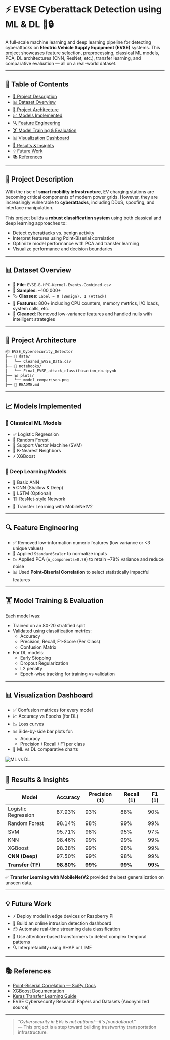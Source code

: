 # ⚡ EVSE Cyberattack Detection using ML & DL 🚗🔒

A full-scale machine learning and deep learning pipeline for detecting cyberattacks on **Electric Vehicle Supply Equipment (EVSE)** systems. This project showcases feature selection, preprocessing, classical ML models, PCA, DL architectures (CNN, ResNet, etc.), transfer learning, and comparative evaluation — all on a real-world dataset.

---

## 📂 Table of Contents

- [📖 Project Description](#-project-description)
- [📊 Dataset Overview](#-dataset-overview)
- [🔧 Project Architecture](#-project-architecture)
- [📈 Models Implemented](#-models-implemented)
- [🔍 Feature Engineering](#-feature-engineering)
- [🏋️ Model Training & Evaluation](#-model-training--evaluation)
- [📊 Visualization Dashboard](#-visualization-dashboard)
- [🚀 Results & Insights](#-results--insights)
- [💡 Future Work](#-future-work)
- [📚 References](#-references)

---

## 📖 Project Description

With the rise of **smart mobility infrastructure**, EV charging stations are becoming critical components of modern power grids. However, they are increasingly vulnerable to **cyberattacks**, including DDoS, spoofing, and interface manipulation.

This project builds a **robust classification system** using both classical and deep learning approaches to:
- Detect cyberattacks vs. benign activity
- Interpret features using Point-Biserial correlation
- Optimize model performance with PCA and transfer learning
- Visualize performance and decision boundaries

---

## 📊 Dataset Overview

- 📁 **File**: `EVSE-B-HPC-Kernel-Events-Combined.csv`
- 🔢 **Samples**: ~100,000+
- 🏷️ **Classes**: `Label = 0 (Benign), 1 (Attack)`
- 📐 **Features**: 800+ including CPU counters, memory metrics, I/O loads, system calls, etc.
- 🧹 **Cleaned**: Removed low-variance features and handled nulls with intelligent strategies

---

## 🔧 Project Architecture

```bash
📦 EVSE_Cybersecurity_Detector
├── 📁 data/
│   └── Cleaned_EVSE_Data.csv
├── 📁 notebooks/
│   └── Final_EVSE_attack_classification_nb.ipynb
├── 📊 plots/
│   └── model_comparison.png
├── 📄 README.md
```

---

## 📈 Models Implemented

### 🧠 Classical ML Models
- ✅ Logistic Regression
- 🌳 Random Forest
- 🧮 Support Vector Machine (SVM)
- 👥 K-Nearest Neighbors
- ⚡ XGBoost

### 🤖 Deep Learning Models
- 🧱 Basic ANN
- 🌀 CNN (Shallow & Deep)
- 🔁 LSTM (Optional)
- 🏗️ ResNet-style Network
- 🧠 Transfer Learning with MobileNetV2

---

## 🔍 Feature Engineering

- ✅ Removed low-information numeric features (low variance or <3 unique values)
- 🔢 Applied `StandardScaler` to normalize inputs
- 📉 Applied PCA (`n_components=0.78`) to retain ~78% variance and reduce noise
- 📊 Used **Point-Biserial Correlation** to select statistically impactful features

---

## 🏋️ Model Training & Evaluation

Each model was:
- Trained on an 80-20 stratified split
- Validated using classification metrics:
  - Accuracy
  - Precision, Recall, F1-Score (Per Class)
  - Confusion Matrix
- For DL models:
  - Early Stopping
  - Dropout Regularization
  - L2 penalty
  - Epoch-wise tracking for training vs validation

---

## 📊 Visualization Dashboard

- ✅ Confusion matrices for every model
- 📈 Accuracy vs Epochs (for DL)
- 📉 Loss curves
- 📊 Side-by-side bar plots for:
  - Accuracy
  - Precision / Recall / F1 per class
- 🔁 ML vs DL comparative charts

![ML vs DL](plots/model_comparison.png)

---

## 🚀 Results & Insights

| Model               | Accuracy | Precision (1) | Recall (1) | F1 (1) |
|---------------------|----------|----------------|------------|--------|
| Logistic Regression | 87.93%   | 93%            | 88%        | 90%    |
| Random Forest       | 98.14%   | 98%            | 99%        | 99%    |
| SVM                 | 95.71%   | 98%            | 95%        | 97%    |
| KNN                 | 98.46%   | 99%            | 99%        | 99%    |
| XGBoost             | 98.38%   | 99%            | 98%        | 99%    |
| **CNN (Deep)**      | 97.50%   | 99%            | 98%        | 99%    |
| **Transfer (TF)**   | **98.80%** | **99%**        | **99%**    | **99%** |

✅ **Transfer Learning with MobileNetV2** provided the best generalization on unseen data.

---

## 💡 Future Work

- ⚡ Deploy model in edge devices or Raspberry Pi
- 🔐 Build an online intrusion detection dashboard
- 📦 Automate real-time streaming data classification
- 🎯 Use attention-based transformers to detect complex temporal patterns
- 🔍 Interpretability using SHAP or LIME

---

## 📚 References

- [Point-Biserial Correlation — SciPy Docs](https://docs.scipy.org/doc/scipy/reference/generated/scipy.stats.pointbiserialr.html)
- [XGBoost Documentation](https://xgboost.readthedocs.io/)
- [Keras Transfer Learning Guide](https://keras.io/guides/transfer_learning/)
- EVSE Cybersecurity Research Papers and Datasets (Anonymized source)

---

> _"Cybersecurity in EVs is not optional—it's foundational."_  
> — This project is a step toward building trustworthy transportation infrastructure.
